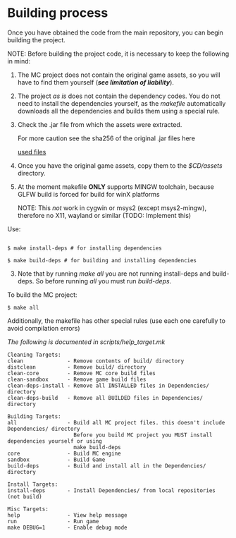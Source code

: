 # Building process

Once you have obtained the code from the main repository, you can begin building 
the project.

NOTE: Before building the project code, it is necessary to keep the following in 
mind:

1. The MC project does not contain the original game assets, so you will have to 
   find them yourself (***see limitation of liability***).

2. The project *as is* does not contain the dependency codes. You do not need to 
   install the dependencies yourself, as the *makefile*  automatically downloads 
   all the dependencies and builds them using a special rule.

3. Check the .jar file from which the assets were extracted.
   
   For more caution see the sha256 of the original .jar files here
   
   [used files](./used-jar-files.txt)
   
4. Once you have the original game assets, copy them to the *$CD/assets* 
   directory.
   
5. At the moment makefile **ONLY** supports MINGW toolchain, because GLFW build
   is forced for build for winX platforms
   
   NOTE: This *not* work in cygwin or msys2 (except msys2-mingw), therefore no 
   X11, wayland or similar (TODO: Implement this)

Use:

```

$ make install-deps # for installing dependencies

$ make build-deps # for building and installing dependencies

```

3. Note that by running *make all* you are not running install-deps and build-deps. 
So before running *all* you must run *build-deps*.

To build the MC project:

```
$ make all
```

Additionally, the makefile has other special rules (use each one carefully to avoid
compilation errors)

*The following is documented in scripts/help_target.mk*

```
Cleaning Targets:
clean              - Remove contents of build/ directory
distclean          - Remove build/ directory
clean-core         - Remove MC core build files
clean-sandbox      - Remove game build files
clean-deps-install - Remove all INSTALLED files in Dependencies/ directory
clean-deps-build   - Remove all BUILDED files in Dependencies/ directory

Building Targets:
all                - Build all MC project files. this doesn't include Dependencies/ directory
                     Before you build MC project you MUST install dependencies yourself or using
                     make build-deps
core               - Build MC engine
sandbox            - Build Game
build-deps         - Build and install all in the Dependencies/ directory

Install Targets:
install-deps       - Install Dependencies/ from local repositories (not build)

Misc Targets:
help               - View help message
run                - Run game
make DEBUG=1       - Enable debug mode
```
